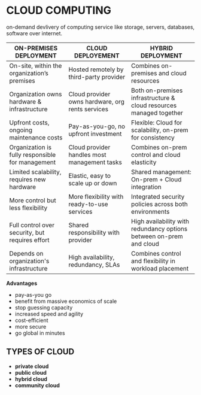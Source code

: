 # CLOUD COMPUTING

on-demand devlivery of computing service like storage, servers, databases, software over internet.

ON-PREMISES DEPLOYMENT | CLOUD DEPLOYEMENT |HYBRID DEPLOYMENT
-------------|----------------------------|------------------
On-site, within the organization’s premises|	Hosted remotely by third-party provider|Combines on-premises and cloud resources
Organization owns hardware & infrastructure	|Cloud provider owns hardware, org rents services |Both on-premises infrastructure & cloud resources managed together
Upfront costs, ongoing maintenance costs	|Pay-as-you-go, no upfront investment|Flexible: Cloud for scalability, on-prem for consistency
Organization is fully responsible for management	|Cloud provider handles most management tasks |Combines on-prem control and cloud elasticity
Limited scalability, requires new hardware	|Elastic, easy to scale up or down |Shared management: On-prem + Cloud integration
More control but less flexibility	|More flexibility with ready-to-use services|Integrated security policies across both environments
Full control over security, but requires effort|	Shared responsibility with provider|High availability with redundancy options between on-prem and cloud
Depends on organization's infrastructure	|High availability, redundancy, SLAs|Combines control and flexibility in workload placement


**Advantages**

- pay-as-you go
- benefit from massive economics of scale
- stop guessing capacity
- increased speed and agility
- cost-efficient
- more secure
- go global in minutes

## TYPES OF CLOUD 

- **private cloud**
- **public cloud**
- **hybrid cloud**
- **community cloud**
  

